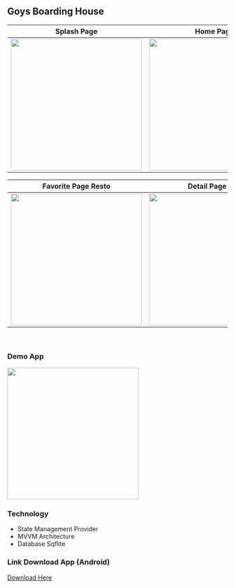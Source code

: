 ## Goys Boarding House
Splash Page | Home Page | Detail Page Resto
:---------:|:----------:|:-----------:|
<img src="https://i.ibb.co/f2GSRqT/Screenshot-1668247108.png" width="300"/> | <img src="https://i.ibb.co/wBvcwct/home.png" width=300/> | <img src="https://i.ibb.co/jV71cqn/detail-resto.png" width=300/> |

Favorite Page Resto | Detail Page Kos | Desc Resto
:---------:|:----------:|:-----------:|
<img src="https://i.ibb.co/5MqBvBQ/fav-resto.png" width=300/> | <img src="https://i.ibb.co/x7dwyyQ/detail-kos.png" width=300/> | <img src="https://i.ibb.co/HT9BGYm/desc-resto.png" width=300/> |

<br>

### Demo App

<img src="assets/demo_app.gif" width="300"/>

<br>

### Technology

- State Management Provider
- MVVM Architecture
- Database Sqflite


### Link Download App (Android)

<a href="https://bit.ly/3EnZlD1">Download Here</a>